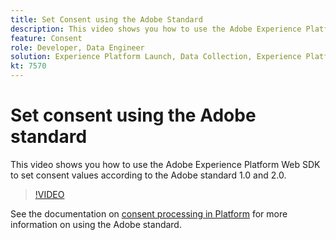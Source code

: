 ```yaml
---
title: Set Consent using the Adobe Standard
description: This video shows you how to use the Adobe Experience Platform Web SDK to set consent values according to the Adobe standard 1.0 and 2.0.
feature: Consent
role: Developer, Data Engineer
solution: Experience Platform Launch, Data Collection, Experience Platform
kt: 7570
---
```


# Set consent using the Adobe standard

This video shows you how to use the Adobe Experience Platform Web SDK to set consent values according to the Adobe standard 1.0 and 2.0.

>[!VIDEO](https://video.tv.adobe.com/v/332694/?quality=12&learn=on)

See the documentation on [consent processing in Platform](https://experienceleague.adobe.com/docs/experience-platform/landing/governance-privacy-security/consent/iab/overview.html) for more information on using the Adobe standard.